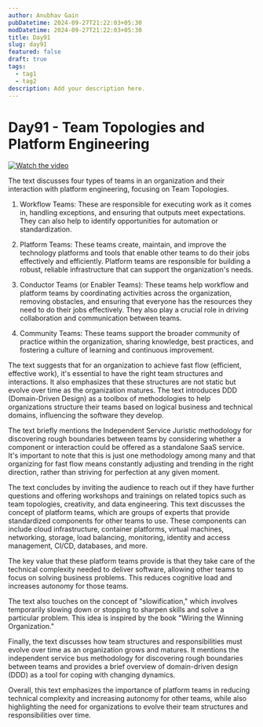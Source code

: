 ```yaml
---
author: Anubhav Gain
pubDatetime: 2024-09-27T21:22:03+05:30
modDatetime: 2024-09-27T21:22:03+05:30
title: Day91
slug: day91
featured: false
draft: true
tags:
  - tag1
  - tag2
description: Add your description here.
---
```


# Day91 - Team Topologies and Platform Engineering

[![Watch the video](thumbnails/day.png)](https://www.youtube.com/watch?v=XgXeuRBzGLc)

The text discusses four types of teams in an organization and their interaction with platform engineering, focusing on Team Topologies.

1. Workflow Teams: These are responsible for executing work as it comes in, handling exceptions, and ensuring that outputs meet expectations. They can also help to identify opportunities for automation or standardization.

2. Platform Teams: These teams create, maintain, and improve the technology platforms and tools that enable other teams to do their jobs effectively and efficiently. Platform teams are responsible for building a robust, reliable infrastructure that can support the organization's needs.

3. Conductor Teams (or Enabler Teams): These teams help workflow and platform teams by coordinating activities across the organization, removing obstacles, and ensuring that everyone has the resources they need to do their jobs effectively. They also play a crucial role in driving collaboration and communication between teams.

4. Community Teams: These teams support the broader community of practice within the organization, sharing knowledge, best practices, and fostering a culture of learning and continuous improvement.

The text suggests that for an organization to achieve fast flow (efficient, effective work), it's essential to have the right team structures and interactions. It also emphasizes that these structures are not static but evolve over time as the organization matures. The text introduces DDD (Domain-Driven Design) as a toolbox of methodologies to help organizations structure their teams based on logical business and technical domains, influencing the software they develop.

The text briefly mentions the Independent Service Juristic methodology for discovering rough boundaries between teams by considering whether a component or interaction could be offered as a standalone SaaS service. It's important to note that this is just one methodology among many and that organizing for fast flow means constantly adjusting and trending in the right direction, rather than striving for perfection at any given moment.

The text concludes by inviting the audience to reach out if they have further questions and offering workshops and trainings on related topics such as team topologies, creativity, and data engineering.
This text discusses the concept of platform teams, which are groups of experts that provide standardized components for other teams to use. These components can include cloud infrastructure, container platforms, virtual machines, networking, storage, load balancing, monitoring, identity and access management, CI/CD, databases, and more.

The key value that these platform teams provide is that they take care of the technical complexity needed to deliver software, allowing other teams to focus on solving business problems. This reduces cognitive load and increases autonomy for those teams.

The text also touches on the concept of "slowification," which involves temporarily slowing down or stopping to sharpen skills and solve a particular problem. This idea is inspired by the book "Wiring the Winning Organization."

Finally, the text discusses how team structures and responsibilities must evolve over time as an organization grows and matures. It mentions the independent service bus methodology for discovering rough boundaries between teams and provides a brief overview of domain-driven design (DDD) as a tool for coping with changing dynamics.

Overall, this text emphasizes the importance of platform teams in reducing technical complexity and increasing autonomy for other teams, while also highlighting the need for organizations to evolve their team structures and responsibilities over time.
